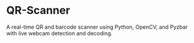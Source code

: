 # QR-Scanner
A real-time QR and barcode scanner using Python, OpenCV, and Pyzbar with live webcam detection and decoding.

